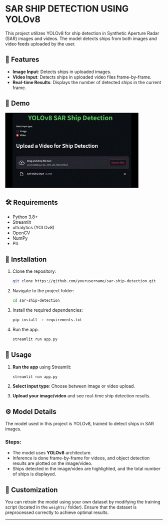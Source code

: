 # SAR SHIP DETECTION USING YOLOv8

This project utilizes YOLOv8 for ship detection in Synthetic Aperture Radar (SAR) images and videos. The model detects ships from both images and video feeds uploaded by the user.

## 🚀 Features

- **Image Input**: Detects ships in uploaded images.
- **Video Input**: Detects ships in uploaded video files frame-by-frame.
- **Real-time Results**: Displays the number of detected ships in the current frame.

## 📸 Demo

![SAR Ship Detection Demo](demo.gif)

## 🛠️ Requirements

- Python 3.8+
- Streamlit
- ultralytics (YOLOv8)
- OpenCV
- NumPy
- PIL

## 🚀 Installation

1. Clone the repository:
    ```bash
    git clone https://github.com/yourusername/sar-ship-detection.git
    ```

2. Navigate to the project folder:
    ```bash
    cd sar-ship-detection
    ```

3. Install the required dependencies:
    ```bash
    pip install -r requirements.txt
    ```

4. Run the app:
    ```bash
    streamlit run app.py
    ```

## 📝 Usage

1. **Run the app** using Streamlit:
    ```bash
    streamlit run app.py
    ```

2. **Select input type**: Choose between image or video upload.
3. **Upload your image/video** and see real-time ship detection results.

## ⚙️ Model Details

The model used in this project is YOLOv8, trained to detect ships in SAR images.

### Steps:
- The model uses **YOLOv8** architecture.
- Inference is done frame-by-frame for videos, and object detection results are plotted on the image/video.
- Ships detected in the image/video are highlighted, and the total number of ships is displayed.

## 🔧 Customization

You can retrain the model using your own dataset by modifying the training script (located in the `weights/` folder). Ensure that the dataset is preprocessed correctly to achieve optimal results.

---
